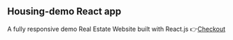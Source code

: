 ## Housing-demo React app
A fully responsive demo Real Estate Website built with React.js 
👉[Checkout](https://housing-demo.netlify.app/)
